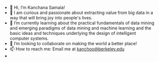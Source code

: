 - 👋 Hi, I’m Kanchana Samala!
- 👀 I am curious and passionate about extracting value from big data in a way that will bring joy into people's lives.
- 🌱 I’m currently learning about the practical fundamentals of data mining and emerging paradigms of data mining and machine learning and the basic ideas and techniques underlying the design of intelligent computer systems.
- 💞️ I’m looking to collaborate on making the world a better place!
- 📫 How to reach me: Email me at kanchoo@berkeley.edu
- <script src="https://platform.linkedin.com/badges/js/profile.js" async defer type="text/javascript"></script>

<!---
kanchoo/kanchoo is a ✨ special ✨ repository because its `README.md` (this file) appears on your GitHub profile.
You can click the Preview link to take a look at your changes.
--->
